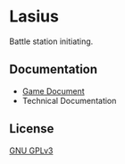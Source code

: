 # Lasius

Battle station initiating.

## Documentation

- [Game Document](doc/introduction.md)
- Technical Documentation

## License

[GNU GPLv3](LICENSE)
